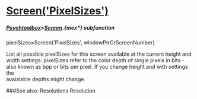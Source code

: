 # [Screen('PixelSizes')](Screen-PixelSizes) 
##### [Psychtoolbox](Psychtoolbox)>[Screen](Screen).{mex*} subfunction

pixelSizes=Screen('PixelSizes', windowPtrOrScreenNumber)

List all possible pixelSizes for this screen available at the current height and  
width settings. pixelSizes refer to the color depth of single pixels in bits -  
also known as bpp or bits per pixel. If you change height and with settings the  
avaialable depths might change.  


###See also:
Resolutions Resolution
